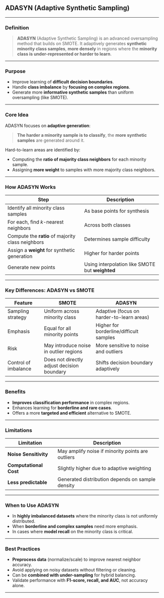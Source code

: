 ## **ADASYN (Adaptive Synthetic Sampling)**

---

### **Definition**

> **ADASYN** (Adaptive Synthetic Sampling) is an advanced oversampling method that builds on SMOTE. It adaptively generates **synthetic minority class samples**, **more densely** in regions where the **minority class is under-represented or harder to learn**.

---

### **Purpose**

* Improve learning of **difficult decision boundaries**.
* Handle **class imbalance** by **focusing on complex regions**.
* Generate more **informative synthetic samples** than uniform oversampling (like SMOTE).

---

### **Core Idea**

ADASYN focuses on **adaptive generation**:

> **The harder a minority sample is to classify**, the **more synthetic samples** are generated around it.

Hard-to-learn areas are identified by:

* Computing the **ratio of majority class neighbors** for each minority sample.
* Assigning **more weight** to samples with more majority class neighbors.

---

### **How ADASYN Works**

| Step                                              | Description                                     |
| ------------------------------------------------- | ----------------------------------------------- |
| Identify all minority class samples               | As base points for synthesis                    |
| For each, find *k*-nearest neighbors              | Across both classes                             |
| Compute the **ratio** of majority class neighbors | Determines sample difficulty                    |
| Assign a **weight** for synthetic generation      | Higher for harder points                        |
| Generate new points                               | Using interpolation like SMOTE but **weighted** |

---

### **Key Differences: ADASYN vs SMOTE**

| Feature              | SMOTE                                      | ADASYN                                    |
| -------------------- | ------------------------------------------ | ----------------------------------------- |
| Sampling strategy    | Uniform across minority class              | Adaptive (focus on harder-to-learn areas) |
| Emphasis             | Equal for all minority points              | Higher for borderline/difficult samples   |
| Risk                 | May introduce noise in outlier regions     | More sensitive to noise and outliers      |
| Control of imbalance | Does not directly adjust decision boundary | Shifts decision boundary adaptively       |

---

### **Benefits**

* **Improves classification performance** in complex regions.
* Enhances learning for **borderline and rare cases**.
* Offers a more **targeted and efficient** alternative to SMOTE.

---

### **Limitations**

| Limitation             | Description                                       |
| ---------------------- | ------------------------------------------------- |
| **Noise Sensitivity**  | May amplify noise if minority points are outliers |
| **Computational Cost** | Slightly higher due to adaptive weighting         |
| **Less predictable**   | Generated distribution depends on sample density  |

---

### **When to Use ADASYN**

* In **highly imbalanced datasets** where the minority class is not uniformly distributed.
* When **borderline and complex samples** need more emphasis.
* In cases where **model recall** on the minority class is critical.

---

### **Best Practices**

* **Preprocess data** (normalize/scale) to improve nearest neighbor accuracy.
* Avoid applying on noisy datasets without filtering or cleaning.
* Can be **combined with under-sampling** for hybrid balancing.
* Validate performance with **F1-score, recall, and AUC**, not accuracy alone.

---
